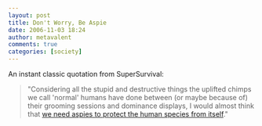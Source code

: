 ```yaml
---
layout: post
title: Don't Worry, Be Aspie
date: 2006-11-03 18:24
author: metavalent
comments: true
categories: [society]
---
```

An instant classic quotation from SuperSurvival:
<blockquote>"Considering all the stupid and destructive things the uplifted chimps we call 'normal' humans have done between (or maybe because of) their grooming sessions and dominance displays, I would almost think that <a target="_blank" href="http://supersurvival.blogspot.com/2006/09/some-thoughts-at-end-of-sleep-deprived.html">we need aspies to protect the human species from itself</a>."</blockquote>
